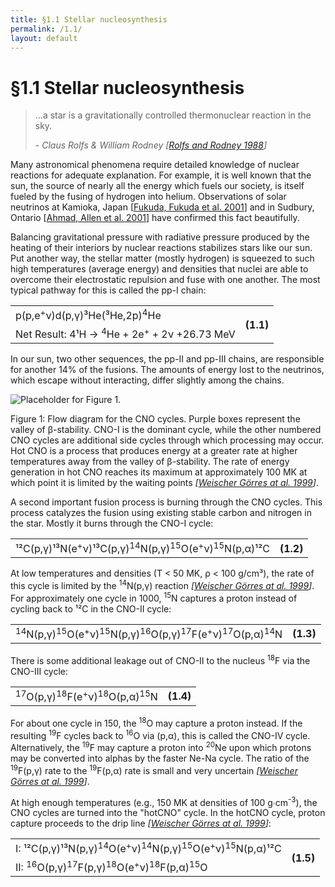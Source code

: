 ```yaml
---
title: §1.1 Stellar nucleosynthesis
permalink: /1.1/
layout: default
---
```


# §1.1 Stellar nucleosynthesis

<blockquote>
<p>…a star is a gravitationally controlled thermonuclear reaction in the sky.
</p>
<footer>-
<cite>Claus Rolfs &amp; William Rodney [<a href="../bibliography/#rolfs">Rolfs
and Rodney 1988</a>]</cite></footer>
</blockquote>

Many astronomical phenomena require detailed knowledge of nuclear reactions
for adequate explanation. For example, it is well known that the sun, the
source of nearly all the energy which fuels our society, is itself fueled by
the fusing of hydrogen into helium. Observations of solar neutrinos at
Kamioka, Japan
[<a href="../bibliography/#fukuda">Fukuda, Fukuda et al. 2001</a>] and in
Sudbury, Ontario
[<a href="../bibliography/#ahmed">Ahmad, Allen et al. 2001</a>] have confirmed
this fact beautifully.

Balancing gravitational pressure with radiative pressure produced by the
heating of their interiors by nuclear reactions stabilizes stars like our sun.
Put another way, the stellar matter (mostly hydrogen) is squeezed to such high
temperatures (average energy) and densities that nuclei are able to overcome
their electrostatic repulsion and fuse with one another. The most typical
pathway for this is called the pp-I chain:

<table class="equation">
	<tr>
		<td>p(p,e<sup>+</sup>ν)d(p,γ)³He(³He,2p)<sup>4</sup>He</td>
		<th rowspan="2">(1.1)</th>
	</tr>
	<tr>
		<td>Net Result: 4¹H → <sup>4</sup>He + 2e<sup>+</sup> + 2ν +26.73
			MeV</td>
	</tr>
</table>

In our sun, two other sequences, the pp-II and pp-III chains, are responsible
for another 14% of the fusions. The amounts of energy lost to the neutrinos,
which escape without interacting, differ slightly among the chains.

<div class="figure" id="figure-1">
	<img src="../images/figure-1-cno-color.png" 
	alt="Placeholder for Figure 1."/>
	<div class="caption">
		<p>Figure 1: Flow diagram for the CNO cycles. Purple boxes represent
			the valley of β-stability. CNO-I is the dominant cycle, while the 
			other numbered CNO cycles are additional side cycles through which
			processing may occur. Hot CNO is a process that produces energy at
			a greater rate at higher temperatures away from the valley of
			β-stability. The rate of energy generation in hot CNO reaches its
			maximum at approximately 100 MK at which point it is limited by
			the	waiting points
			<cite>[<a href="../bibliography/#weischer">Weischer Görres at al.
				1999</a>]</cite>.</p>
	</div>
</div>

A second important fusion process is burning through the CNO cycles. This
process catalyzes the fusion using existing stable carbon and nitrogen in the
star. Mostly it burns through the CNO-I cycle:

<table class="equation">
	<tr>
		<td>¹²C(p,γ)¹³N(e<sup>+</sup>ν)¹³C(p,γ)<sup>14</sup>N(p,γ)<sup>15</sup>O(e<sup>+</sup>ν)<sup>15</sup>N(p,α)¹²C</td>
		<th rowspan="2">(1.2)</th>
	</tr>
</table>

At low temperatures and densities (T < 50 MK, ρ < 100 g/cm³), the rate of this
cycle is limited by the <span class="nowrap"><sup>14</sup>N(p,γ)</span>
reaction <cite>[<a href="../bibliography/#weischer">Weischer Görres at al.
1999</a>]</cite>. For approximately one cycle in 1000, <sup>15</sup>N captures
a proton instead <span class="correction">of</span> cycling back to ¹²C in the
CNO-II cycle:

<table class="equation">
	<tr>
		<td><sup>14</sup>N(p,γ)<sup>15</sup>O(e<sup>+</sup>ν)<sup>15</sup>N(p,γ)<sup>16</sup>O(p,γ)<sup>17</sup>F(e<sup>+</sup>ν)<sup>17</sup>O(p,α)<sup>14</sup>N</td>
		<th rowspan="2">(1.3)</th>
	</tr>
</table>

There is some additional leakage out of CNO-II to the nucleus <sup>18</sup>F
via the CNO-III cycle:

<table class="equation">
	<tr>
		<td><sup>17</sup>O(p,γ)<sup>18</sup>F(e<sup>+</sup>ν)<sup>18</sup>O(p,α)<sup>15</sup>N</td>
		<th rowspan="2">(1.4)</th>
	</tr>
</table>

For about one cycle in 150, the <sup>18</sup>O may capture a proton instead.
If the resulting <sup>19</sup>F cycles back to <sup>16</sup>O via (p,α), this is
called the CNO-IV cycle. Alternatively, the <sup>19</sup>F may capture a
proton into <sup>20</sup>Ne upon which protons may be converted into alphas by
the faster Ne-Na cycle. The ratio of the
<span class="nowrap"><sup>19</sup>F(p,γ)</span> rate to the
<span class="nowrap"><sup>19</sup>F(p,α)</span> rate is small and very
uncertain <cite>[<a href="../bibliography/#weischer">Weischer Görres at al.
1999</a>]</cite>.

At high enough temperatures (e.g.<span class="correction">,</span> 150 MK at
densities of 100 g∙cm<sup>-3</sup>), the CNO cycles are turned into the
"hotCNO" cycle. In the hotCNO cycle, proton capture proceeds to the drip line
<cite>[<a href="../bibliography/#weischer">Weischer Görres at al.
1999</a>]</cite>:

<table class="equation">
	<tr>
		<td>I: ¹²C(p,γ)¹³N(p,γ)<sup>14</sup>O(e<sup>+</sup>ν)<sup>14</sup>N(p,γ)<sup>15</sup>O(e<sup>+</sup>ν)<sup>15</sup>N(p,α)¹²C</td>
		<th rowspan="2">(1.5)</th>
	</tr>
	<tr>
		<td>II: <sup>16</sup>O(p,γ)<sup>17</sup>F(p,γ)<sup>18</sup>O(e<sup>+</sup>ν)<sup>18</sup>F(p,α)<sup>15</sup>O</td>
	</tr>
</table>
